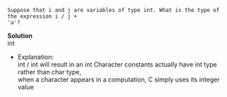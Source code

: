 ```
Suppose that i and j are variables of type int. What is the type of the expression i / j +
'a'?
```

**Solution**  
int
- Explanation:  
    int / int will result in an int
    Character constants actually have int type rather than char type,   
    when a character appears in a computation, C simply uses its integer value